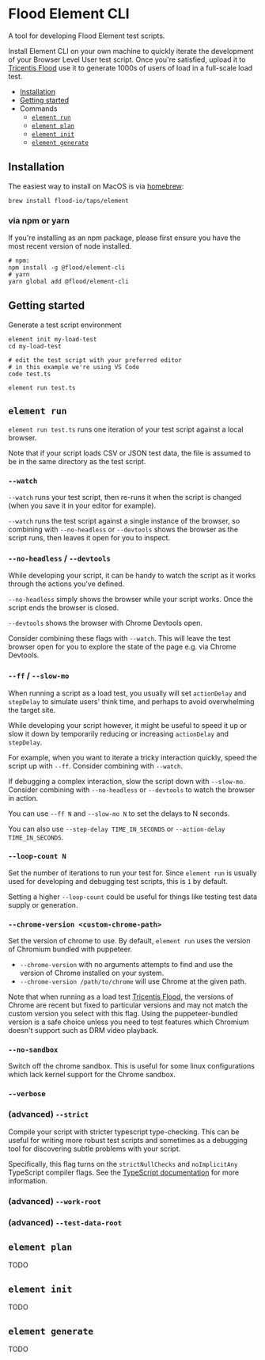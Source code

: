 # Flood Element CLI

A tool for developing Flood Element test scripts.

Install Element CLI on your own machine to quickly iterate the development of your Browser Level User test script.
Once you're satisfied, upload it to [Tricentis Flood](https://flood.io) use it to generate 1000s of users of load in a full-scale load test.

- [Installation](#installation)
- [Getting started](#getting-started)
- Commands
  - [`element run`](#element-run)
  - [`element plan`](#element-plan)
  - [`element init`](#element-init)
  - [`element generate`](#element-generate)


## Installation

The easiest way to install on MacOS is via [homebrew](https://brew.sh):

```shell
brew install flood-io/taps/element
```

### via npm or yarn

If you're installing as an npm package, please first ensure you have the most recent version of node installed.

```shell
# npm:
npm install -g @flood/element-cli
# yarn
yarn global add @flood/element-cli
```

## Getting started

Generate a test script environment

```shell
element init my-load-test
cd my-load-test

# edit the test script with your preferred editor
# in this example we're using VS Code
code test.ts
```

```shell
element run test.ts
```

## `element run`

`element run test.ts` runs one iteration of your test script against a local browser.

Note that if your script loads CSV or JSON test data, the file is assumed to be in the same directory as the test script.

### `--watch`

`--watch` runs your test script, then re-runs it when the script is changed (when you save it in your editor for example).

`--watch` runs the test script against a single instance of the browser, so combining with `--no-headless` or `--devtools` shows the browser as the script runs, then leaves it open for you to inspect.

### `--no-headless` / `--devtools`

While developing your script, it can be handy to watch the script as it works through the actions you've defined.

`--no-headless` simply shows the browser while your script works. Once the script ends the browser is closed.

`--devtools` shows the browser with Chrome Devtools open.

Consider combining these flags with `--watch`. This will leave the test browser open for you to explore the state of the page e.g. via Chrome Devtools.

### `--ff` / `--slow-mo`

When running a script as a load test, you usually will set `actionDelay` and `stepDelay` to simulate users' think time, and perhaps to avoid overwhelming the target site.

While developing your script however, it might be useful to speed it up or slow it down by temporarily reducing or increasing `actionDelay` and `stepDelay`.

For example, when you want to iterate a tricky interaction quickly, speed the script up with `--ff`. Consider combining with `--watch`.

If debugging a complex interaction, slow the script down with `--slow-mo`. Consider combining with `--no-headless` or `--devtools` to watch the browser in action.

You can use `--ff N` and `--slow-mo N` to set the delays to N seconds.

You can also use `--step-delay TIME_IN_SECONDS` or `--action-delay TIME_IN_SECONDS`.

### `--loop-count N`

Set the number of iterations to run your test for. Since `element run` is usually used for developing and debugging test scripts, this is `1` by default.

Setting a higher `--loop-count` could be useful for things like testing test data supply or generation.

### `--chrome-version <custom-chrome-path>`

Set the version of chrome to use. By default, `element run` uses the version of Chromium bundled with puppeteer.

- `--chrome-version` with no arguments attempts to find and use the version of Chrome installed on your system.
- `--chrome-version /path/to/chrome` will use Chrome at the given path.

Note that when running as a load test [Tricentis Flood](https://flood.io), the versions of Chrome are recent but fixed to particular versions and may not match the custom version you select with this flag.
Using the puppeteer-bundled version is a safe choice unless you need to test features which Chromium doesn't support such as DRM video playback.

### `--no-sandbox`

Switch off the chrome sandbox. This is useful for some linux configurations which lack kernel support for the Chrome sandbox.

### `--verbose`

### (advanced) `--strict`

Compile your script with stricter typescript type-checking. This can be useful for writing more robust test scripts and sometimes as a debugging tool for discovering subtle problems with your script.

Specifically, this flag turns on the `strictNullChecks` and `noImplicitAny` TypeScript compiler flags. See the [TypeScript documentation](https://www.typescriptlang.org/docs/handbook/compiler-options.html) for more information.

### (advanced) `--work-root`
### (advanced) `--test-data-root`

## `element plan`
TODO

## `element init`
TODO

## `element generate`
TODO
